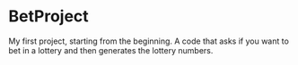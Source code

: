 # BetProject
My first project, starting from the beginning. A code that asks if you want to bet in a lottery and then generates the lottery numbers.
